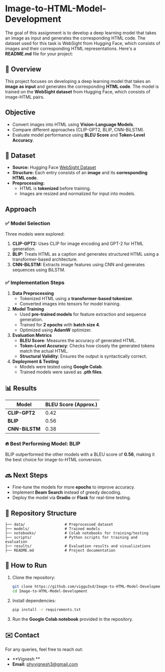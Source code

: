 # Image-to-HTML-Model-Development
The goal of this assignment is to develop a deep learning model that takes an image as input and generates the corresponding HTML code. The dataset used for this task is WebSight from Hugging Face, which consists of images and their corresponding HTML representations.
Here's a **README.md** file for your project:  


## 📌 Overview  
This project focuses on developing a deep learning model that takes an **image as input** and generates the corresponding **HTML code**. The model is trained on the **WebSight dataset** from Hugging Face, which consists of image-HTML pairs.  

##  Objective  
- Convert images into HTML using **Vision-Language Models**.  
- Compare different approaches (CLIP-GPT2, BLIP, CNN-BiLSTM).  
- Evaluate model performance using **BLEU Score** and **Token-Level Accuracy**.  

## 📂 Dataset  
- **Source:** Hugging Face [WebSight Dataset](https://huggingface.co/datasets)  
- **Structure:** Each entry consists of an **image** and its **corresponding HTML code**.  
- **Preprocessing:**  
  - HTML is **tokenized** before training.  
  - Images are resized and normalized for input into models.  

## Approach  

### ✅ Model Selection  
Three models were explored:  
1. **CLIP-GPT2:** Uses CLIP for image encoding and GPT-2 for HTML generation.  
2. **BLIP:** Treats HTML as a caption and generates structured HTML using a transformer-based architecture.  
3. **CNN-BiLSTM:** Extracts image features using CNN and generates sequences using BiLSTM.  

### ✅ Implementation Steps  
1. **Data Preprocessing**  
   - Tokenized HTML using a **transformer-based tokenizer**.  
   - Converted images into tensors for model training.  
2. **Model Training**  
   - Used **pre-trained models** for feature extraction and sequence generation.  
   - Trained for **2 epochs** with **batch size 4**.  
   - Optimized using **AdamW** optimizer.  
3. **Evaluation Metrics**  
   - **BLEU Score**: Measures the accuracy of generated HTML.  
   - **Token-Level Accuracy**: Checks how closely the generated tokens match the actual HTML.  
   - **Structural Validity**: Ensures the output is syntactically correct.  
4. **Deployment & Testing**  
   - Models were tested using **Google Colab**.  
   - Trained models were saved as **.pth files**.  

## 📊 Results  

| Model        | BLEU Score (Approx.) |
|-------------|------------------|
| **CLIP-GPT2** | 0.42 |
| **BLIP**      | 0.56 |
| **CNN-BiLSTM** | 0.38 |

### 🔥 Best Performing Model: **BLIP**  
BLIP outperformed the other models with a BLEU score of **0.56**, making it the best choice for image-to-HTML conversion.  

## 🔜 Next Steps  
- Fine-tune the models for more **epochs** to improve accuracy.  
- Implement **Beam Search** instead of greedy decoding.  
- Deploy the model via **Gradio** or **Flask** for real-time testing.  

## 📁 Repository Structure  
```
├── data/                  # Preprocessed dataset  
├── models/                # Trained models  
├── notebooks/             # Colab notebooks for training/testing  
├── scripts/               # Python scripts for training and evaluation  
├── results/               # Evaluation results and visualizations  
├── README.md              # Project documentation  
```

## 📌 How to Run  
1. Clone the repository:  
   ```bash
   git clone https://github.com/viggu3sd/Image-to-HTML-Model-Development.git
   cd Image-to-HTML-Model-Development
   ```
2. Install dependencies:  
   ```bash
   pip install -r requirements.txt
   ```
3. Run the **Google Colab notebook** provided in the repository.  

## ✉️ Contact  
For any queries, feel free to reach out:  
- **Vignesh **  
- **Email:** phyvignesh3@gmail.com


